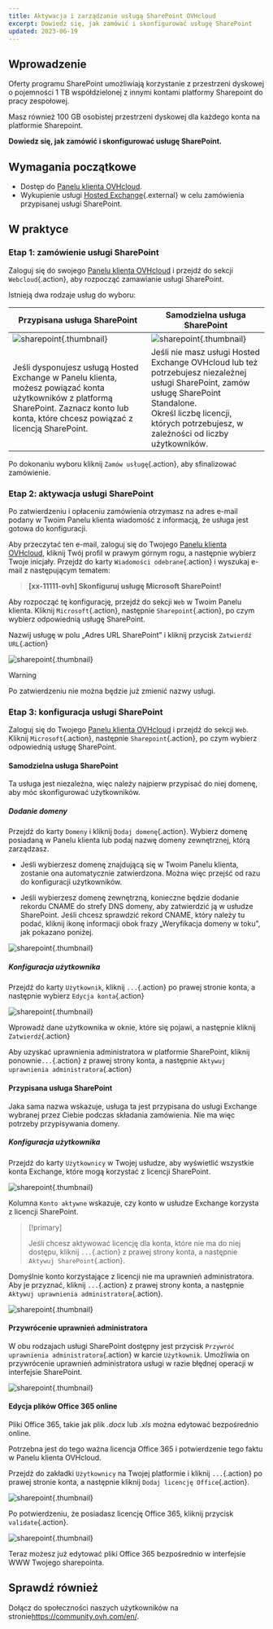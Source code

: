 ```yaml
---
title: Aktywacja i zarządzanie usługą SharePoint OVHcloud
excerpt: Dowiedz się, jak zamówić i skonfigurować usługę SharePoint
updated: 2023-06-19
---
```


## Wprowadzenie

Oferty programu SharePoint umożliwiają korzystanie z przestrzeni dyskowej o pojemności 1 TB współdzielonej z innymi kontami platformy Sharepoint do pracy zespołowej.

Masz również 100 GB osobistej przestrzeni dyskowej dla każdego konta na platformie Sharepoint.

**Dowiedz się, jak zamówić i skonfigurować usługę SharePoint.**

## Wymagania początkowe

- Dostęp do [Panelu klienta OVHcloud](https://www.ovh.com/auth/?action=gotomanager&from=https://www.ovh.pl/&ovhSubsidiary=pl).
- Wykupienie usługi [Hosted Exchange](https://www.ovhcloud.com/pl/emails/hosted-exchange/){.external} w celu zamówienia przypisanej usługi SharePoint.

## W praktyce

### Etap 1: zamówienie usługi SharePoint

Zaloguj się do swojego [Panelu klienta OVHcloud](https://www.ovh.com/auth/?action=gotomanager&from=https://www.ovh.pl/&ovhSubsidiary=pl) i przejdź do sekcji `Webcloud`{.action}, aby rozpocząć zamawianie usługi SharePoint.

Istnieją dwa rodzaje usług do wyboru:

| Przypisana usługa SharePoint                                                                                                                      	| Samodzielna usługa SharePoint                                                                                                                                                                       	|
|-----------------------------------------------------------------------------------------------------------------------------------------	|---------------------------------------------------------------------------------------------------------------------------------------------------------------------------------------------	|
| ![sharepoint](order-manage-sharepoint-02.png){.thumbnail}                                                                        	| ![sharepoint](order-manage-sharepoint-03.png){.thumbnail}                                                                                                                            	|
| Jeśli dysponujesz usługą Hosted Exchange w Panelu klienta, możesz powiązać konta użytkowników z platformą SharePoint. Zaznacz konto lub konta, które chcesz powiązać z licencją SharePoint. 	| Jeśli nie masz usługi Hosted Exchange OVHcloud lub też potrzebujesz niezależnej usługi SharePoint, zamów usługę SharePoint Standalone. <br>Określ liczbę licencji, których potrzebujesz, w zależności od liczby użytkowników.	|

Po dokonaniu wyboru kliknij `Zamów usługę`{.action}, aby sfinalizować zamówienie.

### Etap 2: aktywacja usługi SharePoint

Po zatwierdzeniu i opłaceniu zamówienia otrzymasz na adres e-mail podany w Twoim Panelu klienta wiadomość z informacją, że usługa jest gotowa do konfiguracji.

Aby przeczytać ten e-mail, zaloguj się do Twojego [Panelu klienta OVHcloud](https://www.ovh.com/auth/?action=gotomanager&from=https://www.ovh.pl/&ovhSubsidiary=pl), kliknij Twój profil w prawym górnym rogu, a następnie wybierz Twoje inicjały. Przejdź do karty `Wiadomości odebrane`{.action} i wyszukaj e-mail z następującym tematem:

> **\[xx-11111-ovh] Skonfiguruj usługę Microsoft SharePoint!**

Aby rozpocząć tę konfigurację, przejdź do sekcji `Web` w Twoim Panelu klienta. Kliknij `Microsoft`{.action}, następnie `Sharepoint`{.action}, po czym wybierz odpowiednią usługę SharePoint.

Nazwij usługę w polu „Adres URL SharePoint” i kliknij przycisk `Zatwierdź URL`{.action}

![sharepoint](order-manage-sharepoint-04.png){.thumbnail}  

> [!warning]
>
> Po zatwierdzeniu nie można będzie już zmienić nazwy usługi.

### Etap 3: konfiguracja usługi SharePoint

Zaloguj się do Twojego [Panelu klienta OVHcloud](https://www.ovh.com/auth/?action=gotomanager&from=https://www.ovh.pl/&ovhSubsidiary=pl) i przejdź do sekcji `Web`. Kliknij `Microsoft`{.action}, następnie `Sharepoint`{.action}, po czym wybierz odpowiednią usługę SharePoint.

#### **Samodzielna usługa SharePoint**

Ta usługa jest niezależna, więc należy najpierw przypisać do niej domenę, aby móc skonfigurować użytkowników.

##### ***Dodanie domeny***

Przejdź do karty `Domeny` i kliknij `Dodaj domenę`{.action}. Wybierz domenę posiadaną w Panelu klienta lub podaj nazwę domeny zewnętrznej, którą zarządzasz. 

- Jeśli wybierzesz domenę znajdującą się w Twoim Panelu klienta, zostanie ona automatycznie zatwierdzona. Można więc przejść od razu do konfiguracji użytkowników.
 
- Jeśli wybierzesz domenę zewnętrzną, konieczne będzie dodanie rekordu CNAME do strefy DNS domeny, aby zatwierdzić ją w usłudze SharePoint. Jeśli chcesz sprawdzić rekord CNAME, który należy tu podać, kliknij ikonę informacji obok frazy „Weryfikacja domeny w toku”, jak pokazano poniżej.

![sharepoint](order-manage-sharepoint-05.png){.thumbnail}

##### ***Konfiguracja użytkownika***

Przejdź do karty `Użytkownik`, kliknij `...`{.action} po prawej stronie konta, a następnie wybierz `Edycja konta`{.action}

![sharepoint](order-manage-sharepoint-06.png){.thumbnail} 

Wprowadź dane użytkownika w oknie, które się pojawi, a następnie kliknij `Zatwierdź`{.action}

Aby uzyskać uprawnienia administratora w platformie SharePoint, kliknij ponownie`...`{.action} z prawej strony konta, a następnie `Aktywuj uprawnienia administratora`{.action}

#### **Przypisana usługa SharePoint**

Jaka sama nazwa wskazuje, usługa ta jest przypisana do usługi Exchange wybranej przez Ciebie podczas składania zamówienia. Nie ma więc potrzeby przypisywania domeny.

##### ***Konfiguracja użytkownika***

Przejdź do karty `Użytkownicy` w Twojej usłudze, aby wyświetlić wszystkie konta Exchange, które mogą korzystać z licencji SharePoint.

![sharepoint](order-manage-sharepoint-07.png){.thumbnail} 

Kolumna `Konto aktywne` wskazuje, czy konto w usłudze Exchange korzysta z licencji SharePoint. 

> [!primary]
>
> Jeśli chcesz aktywować licencję dla konta, które nie ma do niej dostępu, kliknij `...`{.action} z prawej strony konta, a następnie `Aktywuj SharePoint`{.action}.

Domyślnie konto korzystające z licencji nie ma uprawnień administratora. Aby je przyznać, kliknij `...`{.action} z prawej strony konta, a następnie `Aktywuj uprawnienia administratora`{.action}.

![sharepoint](order-manage-sharepoint-08.png){.thumbnail} 

#### **Przywrócenie uprawnień administratora**

W obu rodzajach usługi SharePoint dostępny jest przycisk `Przywróć uprawnienia administratora`{.action} w karcie `Użytkownik`. Umożliwia on przywrócenie uprawnień administratora usługi w razie błędnej operacji w interfejsie SharePoint.

![sharepoint](order-manage-sharepoint-09.png){.thumbnail}

#### **Edycja plików Office 365 online**

Pliki Office 365, takie jak plik *.docx* lub *.xls* można edytować bezpośrednio online.

Potrzebna jest do tego ważna licencja Office 365 i potwierdzenie tego faktu w Panelu klienta OVHcloud.

Przejdź do zakładki `Użytkownicy` na Twojej platformie i kliknij `...`{.action} po prawej stronie konta, a następnie kliknij `Dodaj licencję Office`{.action}.

![sharepoint](order-manage-sharepoint-10.png){.thumbnail}

Po potwierdzeniu, że posiadasz licencję Office 365, kliknij przycisk `validate`{.action}.

![sharepoint](order-manage-sharepoint-11.png){.thumbnail}

Teraz możesz już edytować pliki Office 365 bezpośrednio w interfejsie WWW Twojego sharepointa.

## Sprawdź również

Dołącz do społeczności naszych użytkowników na stronie<https://community.ovh.com/en/>.

